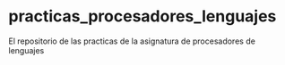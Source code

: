 # practicas_procesadores_lenguajes
El repositorio de las practicas de la asignatura de procesadores de lenguajes
